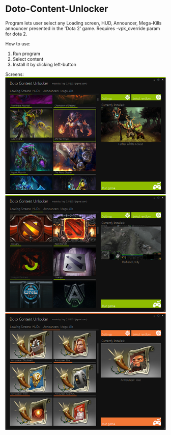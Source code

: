 Doto-Content-Unlocker
=====================

Program lets user select any Loading screen, HUD, Announcer, Mega-Kills announcer presented in the 'Dota 2' game. 
Requires -vpk_override param for dota 2.

How to use: 
1. Run program
2. Select content
3. Install it by clicking left-button

Screens:
![01](/screenshots/01.png?raw=true "Loading screens. green theme")
![02](/screenshots/02.png?raw=true "Installing HUD")
![03](/screenshots/03.png?raw=true "Announcers. orange theme")